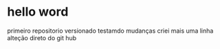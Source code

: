 # hello word
 primeiro repositorio versionado
 testamdo mudanças 
 criei mais uma linha
 alteção direto do git hub
